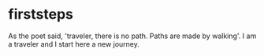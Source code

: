 # firststeps
As the poet said, 'traveler, there is no path. Paths are made by walking'. I am a traveler and I start here a new journey.
